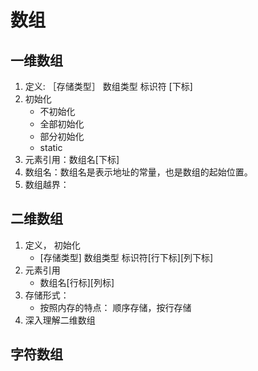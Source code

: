 # 数组

## 一维数组

1. 定义: ［存储类型］ 数组类型 标识符 [下标]
2. 初始化
   * 不初始化
   * 全部初始化
   * 部分初始化
   * static
3.  元素引用：数组名[下标]
4. 数组名：数组名是表示地址的常量，也是数组的起始位置。
5. 数组越界： 



## 二维数组
1. 定义， 初始化
   * [存储类型] 数组类型 标识符[行下标][列下标]
2. 元素引用
   * 数组名[行标][列标]
3. 存储形式： 
   * 按照内存的特点： 顺序存储，按行存储
4. 深入理解二维数组


## 字符数组

